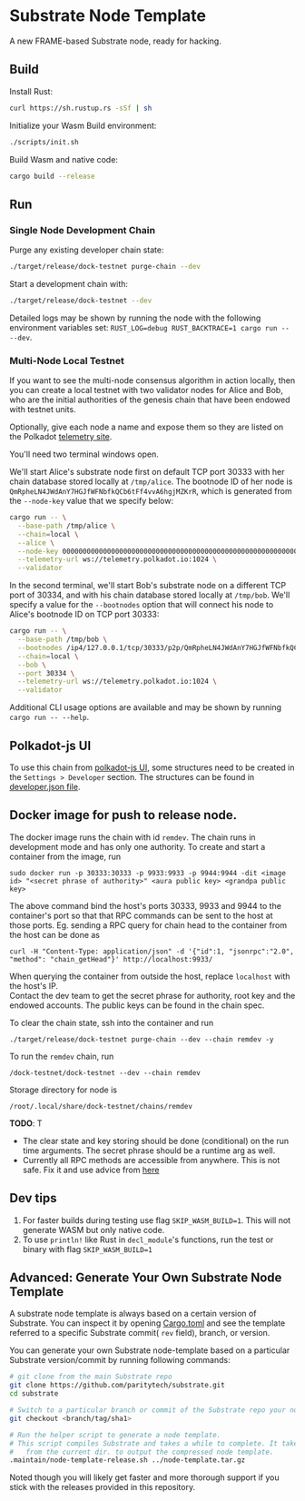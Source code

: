 # Substrate Node Template

A new FRAME-based Substrate node, ready for hacking.

## Build

Install Rust:

```bash
curl https://sh.rustup.rs -sSf | sh
```

Initialize your Wasm Build environment:

```bash
./scripts/init.sh
```

Build Wasm and native code:

```bash
cargo build --release
```

## Run

### Single Node Development Chain

Purge any existing developer chain state:

```bash
./target/release/dock-testnet purge-chain --dev
```

Start a development chain with:

```bash
./target/release/dock-testnet --dev
```

Detailed logs may be shown by running the node with the following environment variables set: `RUST_LOG=debug RUST_BACKTRACE=1 cargo run -- --dev`.

### Multi-Node Local Testnet

If you want to see the multi-node consensus algorithm in action locally, then you can create a local testnet with two validator nodes for Alice and Bob, who are the initial authorities of the genesis chain that have been endowed with testnet units.

Optionally, give each node a name and expose them so they are listed on the Polkadot [telemetry site](https://telemetry.polkadot.io/#/Local%20Testnet).

You'll need two terminal windows open.

We'll start Alice's substrate node first on default TCP port 30333 with her chain database stored locally at `/tmp/alice`. The bootnode ID of her node is `QmRpheLN4JWdAnY7HGJfWFNbfkQCb6tFf4vvA6hgjMZKrR`, which is generated from the `--node-key` value that we specify below:

```bash
cargo run -- \
  --base-path /tmp/alice \
  --chain=local \
  --alice \
  --node-key 0000000000000000000000000000000000000000000000000000000000000001 \
  --telemetry-url ws://telemetry.polkadot.io:1024 \
  --validator
```

In the second terminal, we'll start Bob's substrate node on a different TCP port of 30334, and with his chain database stored locally at `/tmp/bob`. We'll specify a value for the `--bootnodes` option that will connect his node to Alice's bootnode ID on TCP port 30333:

```bash
cargo run -- \
  --base-path /tmp/bob \
  --bootnodes /ip4/127.0.0.1/tcp/30333/p2p/QmRpheLN4JWdAnY7HGJfWFNbfkQCb6tFf4vvA6hgjMZKrR \
  --chain=local \
  --bob \
  --port 30334 \
  --telemetry-url ws://telemetry.polkadot.io:1024 \
  --validator
```

Additional CLI usage options are available and may be shown by running `cargo run -- --help`.

## Polkadot-js UI
To use this chain from [polkadot-js UI](https://polkadot.js.org/apps), some structures need to be created in the `Settings > Developer` section. 
The structures can be found in [developer.json file](./developer.json).

## Docker image for push to release node.
The docker image runs the chain with id `remdev`. The chain runs in development mode and has only one authority.
To create and start a container from the image, run
```
sudo docker run -p 30333:30333 -p 9933:9933 -p 9944:9944 -dit <image id> "<secret phrase of authority>" <aura public key> <grandpa public key>
```
The above command bind the host's ports 30333, 9933 and 9944 to the container's port so that that RPC commands can be sent 
to the host at those ports. Eg. sending a RPC query for chain head to the container from the host can be done as
```
curl -H "Content-Type: application/json" -d '{"id":1, "jsonrpc":"2.0", "method": "chain_getHead"}' http://localhost:9933/
```
When querying the container from outside the host, replace `localhost` with the host's IP.  
Contact the dev team to get the secret phrase for authority, root key and the endowed accounts. The public keys can be found in the chain spec.   

To clear the chain state, ssh into the container and run
```
./target/release/dock-testnet purge-chain --dev --chain remdev -y
```

To run the `remdev` chain, run
```
/dock-testnet/dock-testnet --dev --chain remdev
```

Storage directory for node is
```
/root/.local/share/dock-testnet/chains/remdev
``` 

**TODO**: T
- The clear state and key storing should be done (conditional) on the run time arguments. The secret phrase should be a runtime arg as well.
- Currently all RPC methods are accessible from anywhere. This is not safe. Fix it and use advice from [here](https://github.com/paritytech/substrate/wiki/Public-RPC)

## Dev tips
1. For faster builds during testing use flag `SKIP_WASM_BUILD=1`. This will not generate WASM but only native code. 
1. To use `println!` like Rust in `decl_module`'s functions, run the test or binary with flag `SKIP_WASM_BUILD=1` 

## Advanced: Generate Your Own Substrate Node Template

A substrate node template is always based on a certain version of Substrate. You can inspect it by
opening [Cargo.toml](Cargo.toml) and see the template referred to a specific Substrate commit(
`rev` field), branch, or version.

You can generate your own Substrate node-template based on a particular Substrate
version/commit by running following commands:

```bash
# git clone from the main Substrate repo
git clone https://github.com/paritytech/substrate.git
cd substrate

# Switch to a particular branch or commit of the Substrate repo your node-template based on
git checkout <branch/tag/sha1>

# Run the helper script to generate a node template.
# This script compiles Substrate and takes a while to complete. It takes a relative file path
#   from the current dir. to output the compressed node template.
.maintain/node-template-release.sh ../node-template.tar.gz
```

Noted though you will likely get faster and more thorough support if you stick with the releases
provided in this repository.

